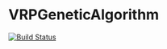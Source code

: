 # VRPGeneticAlgorithm

[![Build Status](https://github.com/aateg/VRPGeneticAlgorithm.jl/actions/workflows/CI.yml/badge.svg?branch=main)](https://github.com/aateg/VRPGeneticAlgorithm.jl/actions/workflows/CI.yml?query=branch%3Amain)
